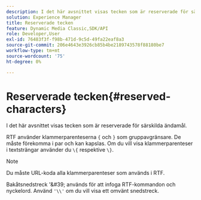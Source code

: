 ```yaml
---
description: I det här avsnittet visas tecken som är reserverade för särskilda ändamål.
solution: Experience Manager
title: Reserverade tecken
feature: Dynamic Media Classic,SDK/API
role: Developer,User
exl-id: 76483f3f-f98b-471d-9c5d-49fa22eaf8a3
source-git-commit: 206e4643e3926cb85b4be2189743578f88180be7
workflow-type: tm+mt
source-wordcount: '75'
ht-degree: 0%

---
```


# Reserverade tecken{#reserved-characters}

I det här avsnittet visas tecken som är reserverade för särskilda ändamål.

RTF använder klammerparenteserna `{` och `}` som gruppavgränsare. De måste förekomma i par och kan kapslas. Om du vill visa klammerparenteser i textsträngar använder du `\{` respektive `\}`.

>[!NOTE]
>
>Du måste URL-koda alla klammerparenteser som används i RTF.

Bakåtsnedstreck &#39;\&#39; används för att infoga RTF-kommandon och nyckelord. Använd `'\\'` om du vill visa ett omvänt snedstreck.
